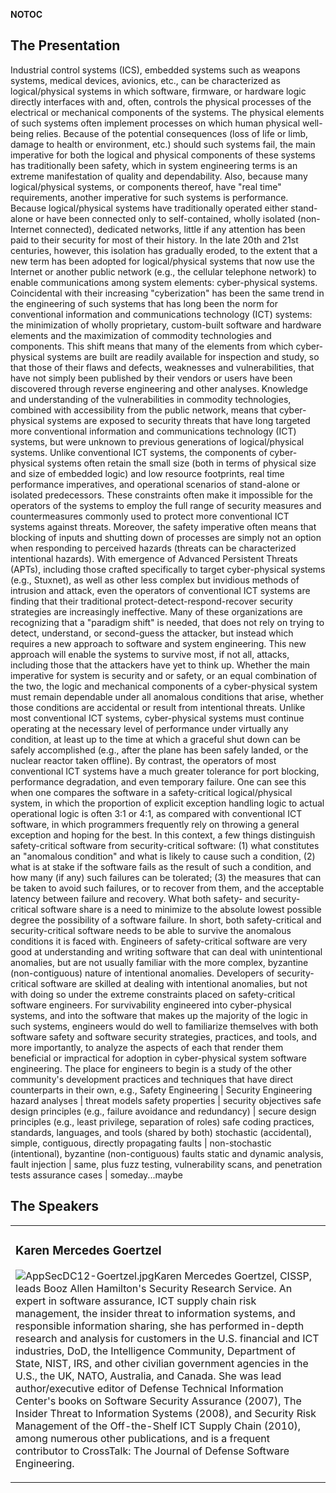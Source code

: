 <noinclude></noinclude> __NOTOC__

## The Presentation

Industrial control systems (ICS), embedded systems such as weapons
systems, medical devices, avionics, etc., can be characterized as
logical/physical systems in which software, firmware, or hardware logic
directly interfaces with and, often, controls the physical processes of
the electrical or mechanical components of the systems. The physical
elements of such systems often implement processes on which human
physical well-being relies. Because of the potential consequences (loss
of life or limb, damage to health or environment, etc.) should such
systems fail, the main imperative for both the logical and physical
components of these systems has traditionally been safety, which in
system engineering terms is an extreme manifestation of quality and
dependability. Also, because many logical/physical systems, or
components thereof, have "real time" requirements, another imperative
for such systems is performance. Because logical/physical systems have
traditionally operated either stand-alone or have been connected only to
self-contained, wholly isolated (non-Internet connected), dedicated
networks, little if any attention has been paid to their security for
most of their history. In the late 20th and 21st centuries, however,
this isolation has gradually eroded, to the extent that a new term has
been adopted for logical/physical systems that now use the Internet or
another public network (e.g., the cellular telephone network) to enable
communications among system elements: cyber-physical systems.
Coincidental with their increasing "cyberization" has been the same
trend in the engineering of such systems that has long been the norm for
conventional information and communications technology (ICT) systems:
the minimization of wholly proprietary, custom-built software and
hardware elements and the maximization of commodity technologies and
components. This shift means that many of the elements from which
cyber-physical systems are built are readily available for inspection
and study, so that those of their flaws and defects, weaknesses and
vulnerabilities, that have not simply been published by their vendors or
users have been discovered through reverse engineering and other
analyses. Knowledge and understanding of the vulnerabilities in
commodity technologies, combined with accessibility from the public
network, means that cyber-physical systems are exposed to security
threats that have long targeted more conventional information and
communications technology (ICT) systems, but were unknown to previous
generations of logical/physical systems. Unlike conventional ICT
systems, the components of cyber-physical systems often retain the small
size (both in terms of physical size and size of embedded logic) and low
resource footprints, real time performance imperatives, and operational
scenarios of stand-alone or isolated predecessors. These constraints
often make it impossible for the operators of the systems to employ the
full range of security measures and countermeasures commonly used to
protect more conventional ICT systems against threats. Moreover, the
safety imperative often means that blocking of inputs and shutting down
of processes are simply not an option when responding to perceived
hazards (threats can be characterized intentional hazards). With
emergence of Advanced Persistent Threats (APTs), including those crafted
specifically to target cyber-physical systems (e.g., Stuxnet), as well
as other less complex but invidious methods of intrusion and attack,
even the operators of conventional ICT systems are finding that their
traditional protect-detect-respond-recover security strategies are
increasingly ineffective. Many of these organizations are recognizing
that a "paradigm shift" is needed, that does not rely on trying to
detect, understand, or second-guess the attacker, but instead which
requires a new approach to software and system engineering. This new
approach will enable the systems to survive most, if not all, attacks,
including those that the attackers have yet to think up. Whether the
main imperative for system is security and or safety, or an equal
combination of the two, the logic and mechanical components of a
cyber-physical system must remain dependable under all anomalous
conditions that arise, whether those conditions are accidental or result
from intentional threats. Unlike most conventional ICT systems,
cyber-physical systems must continue operating at the necessary level of
performance under virtually any condition, at least up to the time at
which a graceful shut down can be safely accomplished (e.g., after the
plane has been safely landed, or the nuclear reactor taken offline). By
contrast, the operators of most conventional ICT systems have a much
greater tolerance for port blocking, performance degradation, and even
temporary failure. One can see this when one compares the software in a
safety-critical logical/physical system, in which the proportion of
explicit exception handling logic to actual operational logic is often
3:1 or 4:1, as compared with conventional ICT software, in which
programmers frequently rely on throwing a general exception and hoping
for the best. In this context, a few things distinguish safety-critical
software from security-critical software: (1) what constitutes an
"anomalous condition" and what is likely to cause such a condition, (2)
what is at stake if the software fails as the result of such a
condition, and how many (if any) such failures can be tolerated; (3) the
measures that can be taken to avoid such failures, or to recover from
them, and the acceptable latency between failure and recovery. What both
safety- and security-critical software share is a need to minimize to
the absolute lowest possible degree the possibility of a software
failure. In short, both safety-critical and security-critical software
needs to be able to survive the anomalous conditions it is faced with.
Engineers of safety-critical software are very good at understanding and
writing software that can deal with unintentional anomalies, but are not
usually familiar with the more complex, byzantine (non-contiguous)
nature of intentional anomalies. Developers of security-critical
software are skilled at dealing with intentional anomalies, but not with
doing so under the extreme constraints placed on safety-critical
software engineers. For survivability engineered into cyber-physical
systems, and into the software that makes up the majority of the logic
in such systems, engineers would do well to familiarize themselves with
both software safety and software security strategies, practices, and
tools, and more importantly, to analyze the aspects of each that render
them beneficial or impractical for adoption in cyber-physical system
software engineering. The place for engineers to begin is a study of the
other community's development practices and techniques that have direct
counterparts in their own, e.g., Safety Engineering | Security
Engineering hazard analyses | threat models safety properties | security
objectives safe design principles (e.g., failure avoidance and
redundancy) | secure design principles (e.g., least privilege,
separation of roles) safe coding practices, standards, languages, and
tools (shared by both) stochastic (accidental), simple, contiguous,
directly propagating faults | non-stochastic (intentional), byzantine
(non-contiguous) faults static and dynamic analysis, fault injection |
same, plus fuzz testing, vulnerability scans, and penetration tests
assurance cases | someday...maybe

## The Speakers

<table>

<tr>

<td>

### Karen Mercedes Goertzel

![AppSecDC12-Goertzel.jpg](AppSecDC12-Goertzel.jpg
"AppSecDC12-Goertzel.jpg")Karen Mercedes Goertzel, CISSP, leads Booz
Allen Hamilton's Security Research Service. An expert in software
assurance, ICT supply chain risk management, the insider threat to
information systems, and responsible information sharing, she has
performed in-depth research and analysis for customers in the U.S.
financial and ICT industries, DoD, the Intelligence Community,
Department of State, NIST, IRS, and other civilian government agencies
in the U.S., the UK, NATO, Australia, and Canada. She was lead
author/executive editor of Defense Technical Information Center's books
on Software Security Assurance (2007), The Insider Threat to Information
Systems (2008), and Security Risk Management of the Off-the-Shelf ICT
Supply Chain (2010), among numerous other publications, and is a
frequent contributor to CrossTalk: The Journal of Defense Software
Engineering.

</td>

</tr>

</table>

<noinclude></noinclude>